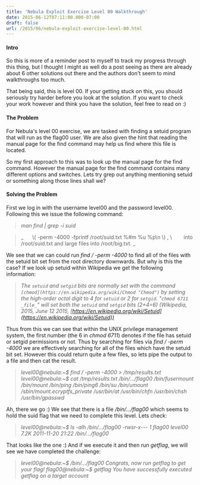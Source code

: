 ```yaml
---
title: 'Nebula Exploit Exercise Level 00 Walkthrough'
date: 2015-06-12T07:11:00.000-07:00
draft: false
url: /2015/06/nebula-exploit-exercise-level-00.html
---
```


#### Intro

So this is more of a reminder post to myself to track my progress through this thing, but I thought I might as well do a post seeing as there are already about 6 other solutions out there and the authors don't seem to mind walkthroughs too much.

That being said, this is level 00. If your getting stuck on this, you should seriously try harder before you look at the solution. If you want to check your work however and think you have the solution, feel free to read on :)


#### The Problem

For Nebula's level 00 exercise, we are tasked with finding a setuid program that will run as the flag00 user. We are also given the hint that reading the manual page for the find command may help us find where this file is located.



So my first approach to this was to look up the manual page for the find command. However the manual page for the find command contains many different options and switches. Lets try grep out anything mentioning setuid or something along those lines shall we?



#### Solving the Problem

First we log in with the username level00 and the password level00. Following this we issue the following command:

> _man find | grep -i suid_

> _      \\( -perm -4000 -fprintf /root/suid.txt %#m %u %p\\n \\) , \\
>        into /root/suid.txt and large files into /root/big.txt. _

We see that we can could run _find / -perm -4000_ to find all of the files with the setuid bit set from the root directory downwards. But why is this the case? If we look up setuid within Wikipedia we get the following information:

> _The `setuid` and `setgid` bits are normally set with the command `[chmod](https://en.wikipedia.org/wiki/Chmod "Chmod")` by setting the high-order octal digit to 4 for `setuid` or 2 for `setgid`. "`chmod 6711 _file_`" will set both the `setuid` and `setgid` bits (2+4=6) (Wikipedia, 2015, June 12 2015, [https://en.wikipedia.org/wiki/Setuid](https://en.wikipedia.org/wiki/Setuid))_

Thus from this we can see that within the UNIX privilege management system, the first number (the 6 in _chmod 6711_) denotes if the file has setuid or setgid permissions or not. Thus by searching for files via _find / -perm -4000_ we are effectively searching for all of the files which have the setuid bit set. However this could return quite a few files, so lets pipe the output to a file and then cat the result.

> _level00@nebula:~$ find / -perm -4000 > /tmp/results.txt_
> _level00@nebula:~$ cat /tmp/results.txt
> /bin/.../flag00
> /bin/fusermount
> /bin/mount
> /bin/ping
> /bin/ping6
> /bin/su
> /bin/umount
> /sbin/mount.ecryptfs\_private
> /usr/bin/at
> /usr/bin/chfn
> /usr/bin/chsh
> /usr/bin/gpasswd_

Ah, there we go :) We see that there is a file _/bin/.../flag00_ which seems to hold the suid flag that we need to complete this level. Lets check:

> _level00@nebula:~$ ls -alh /bin/.../flag00
> \-rwsr-x--- 1 flag00 level00 7.2K 2011-11-20 21:22 /bin/.../flag00_

That looks like the one :) And if we execute it and then run _getflag_, we will see we have completed the challenge:

> _level00@nebula:~$ /bin/.../flag00
> Congrats, now run getflag to get your flag!
> flag00@nebula:~$ getflag
> You have successfully executed getflag on a target account_